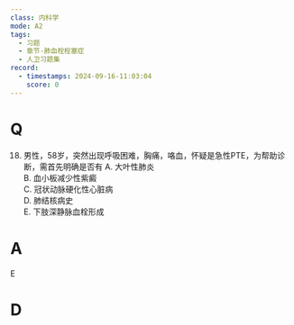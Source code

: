 ```yaml
---
class: 内科学
mode: A2
tags:
  - 习题
  - 章节-肺血栓栓塞症
  - 人卫习题集
record:
  - timestamps: 2024-09-16-11:03:04
    score: 0
---
```


# Q
18. 男性，58岁，突然出现呼吸困难，胸痛，咯血，怀疑是急性PTE，为帮助诊断，需首先明确是否有
A. 大叶性肺炎  
B. 血小板减少性紫癜  
C. 冠状动脉硬化性心脏病  
D. 肺结核病史  
E. 下肢深静脉血栓形成
# A
E
# D
